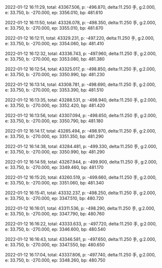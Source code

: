 2022-01-12 16:11:29, total: 43367.506, p: -496.870, delta:11.250 手, g:2.000, e: 33.750, b: -270.000, ep: 3356.010, bp: 481.610

2022-01-12 16:11:50, total: 43326.078, p: -498.350, delta:11.250 手, g:2.000, e: 33.750, b: -270.000, ep: 3355.010, bp: 481.670

2022-01-12 16:12:11, total: 43329.231, p: -497.220, delta:11.250 手, g:2.000, e: 33.750, b: -270.000, ep: 3354.060, bp: 481.410

2022-01-12 16:12:32, total: 43336.743, p: -497.960, delta:11.250 手, g:2.000, e: 33.750, b: -270.000, ep: 3353.080, bp: 481.380

2022-01-12 16:12:54, total: 43325.017, p: -498.850, delta:11.250 手, g:2.000, e: 33.750, b: -270.000, ep: 3350.990, bp: 481.230

2022-01-12 16:13:14, total: 43308.781, p: -498.690, delta:11.250 手, g:2.000, e: 33.750, b: -270.000, ep: 3353.390, bp: 481.510

2022-01-12 16:13:35, total: 43288.531, p: -498.940, delta:11.250 手, g:2.000, e: 33.750, b: -270.000, ep: 3352.420, bp: 481.420

2022-01-12 16:13:56, total: 43307.094, p: -498.650, delta:11.250 手, g:2.000, e: 33.750, b: -270.000, ep: 3350.790, bp: 481.180

2022-01-12 16:14:17, total: 43285.494, p: -498.970, delta:11.250 手, g:2.000, e: 33.750, b: -270.000, ep: 3351.350, bp: 481.290

2022-01-12 16:14:38, total: 43284.481, p: -499.330, delta:11.250 手, g:2.000, e: 33.750, b: -270.000, ep: 3350.990, bp: 481.290

2022-01-12 16:14:59, total: 43267.944, p: -499.900, delta:11.250 手, g:2.000, e: 33.750, b: -270.000, ep: 3349.460, bp: 481.170

2022-01-12 16:15:20, total: 43260.519, p: -499.660, delta:11.250 手, g:2.000, e: 33.750, b: -270.000, ep: 3351.060, bp: 481.340

2022-01-12 16:15:41, total: 43332.237, p: -498.250, delta:11.250 手, g:2.000, e: 33.750, b: -270.000, ep: 3347.510, bp: 480.720

2022-01-12 16:16:01, total: 43311.536, p: -498.290, delta:11.250 手, g:2.000, e: 33.750, b: -270.000, ep: 3347.790, bp: 480.760

2022-01-12 16:16:22, total: 43333.633, p: -497.720, delta:11.250 手, g:2.000, e: 33.750, b: -270.000, ep: 3346.600, bp: 480.540

2022-01-12 16:16:43, total: 43346.581, p: -497.650, delta:11.250 手, g:2.000, e: 33.750, b: -270.000, ep: 3347.550, bp: 480.650

2022-01-12 16:17:04, total: 43337.806, p: -497.740, delta:11.250 手, g:2.000, e: 33.750, b: -270.000, ep: 3348.260, bp: 480.750
